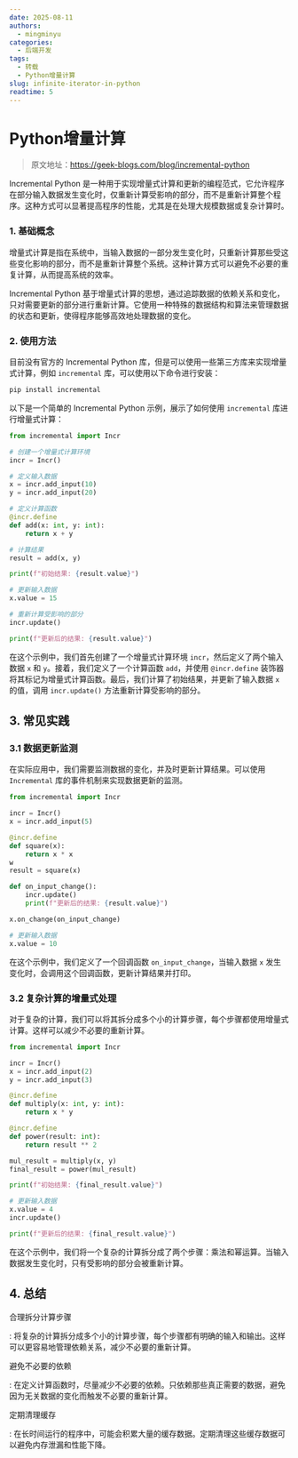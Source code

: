 ```yaml
---
date: 2025-08-11
authors:
  - mingminyu
categories:
  - 后端开发
tags:
  - 转载
  - Python增量计算
slug: infinite-iterator-in-python
readtime: 5
---
```


# Python增量计算

> 原文地址：https://geek-blogs.com/blog/incremental-python

Incremental Python 是一种用于实现增量式计算和更新的编程范式，它允许程序在部分输入数据发生变化时，仅重新计算受影响的部分，而不是重新计算整个程序。这种方式可以显著提高程序的性能，尤其是在处理大规模数据或复杂计算时。

### 1. 基础概念

增量式计算是指在系统中，当输入数据的一部分发生变化时，只重新计算那些受这些变化影响的部分，而不是重新计算整个系统。这种计算方式可以避免不必要的重复计算，从而提高系统的效率。

Incremental Python 基于增量式计算的思想，通过追踪数据的依赖关系和变化，只对需要更新的部分进行重新计算。它使用一种特殊的数据结构和算法来管理数据的状态和更新，使得程序能够高效地处理数据的变化。

### 2. 使用方法

目前没有官方的 Incremental Python 库，但是可以使用一些第三方库来实现增量式计算，例如 `incremental` 库，可以使用以下命令进行安装：

```bash
pip install incremental
```

以下是一个简单的 Incremental Python 示例，展示了如何使用 `incremental` 库进行增量式计算：

```python linenums="1"
from incremental import Incr

# 创建一个增量式计算环境
incr = Incr()

# 定义输入数据
x = incr.add_input(10)
y = incr.add_input(20)

# 定义计算函数
@incr.define
def add(x: int, y: int):
    return x + y

# 计算结果
result = add(x, y)

print(f"初始结果: {result.value}")

# 更新输入数据
x.value = 15

# 重新计算受影响的部分
incr.update()

print(f"更新后的结果: {result.value}")
```

在这个示例中，我们首先创建了一个增量式计算环境 `incr`，然后定义了两个输入数据 `x` 和 `y`。接着，我们定义了一个计算函数 `add`，并使用 `@incr.define` 装饰器将其标记为增量式计算函数。最后，我们计算了初始结果，并更新了输入数据 `x` 的值，调用 `incr.update()` 方法重新计算受影响的部分。

## 3. 常见实践

### 3.1 数据更新监测

在实际应用中，我们需要监测数据的变化，并及时更新计算结果。可以使用 `Incremental` 库的事件机制来实现数据更新的监测。

```python linenums="1"
from incremental import Incr

incr = Incr()
x = incr.add_input(5)

@incr.define
def square(x):
    return x * x
w
result = square(x)

def on_input_change():
    incr.update()
    print(f"更新后的结果: {result.value}")

x.on_change(on_input_change)

# 更新输入数据
x.value = 10
```

在这个示例中，我们定义了一个回调函数 `on_input_change`，当输入数据 `x` 发生变化时，会调用这个回调函数，更新计算结果并打印。

### 3.2 复杂计算的增量式处理

对于复杂的计算，我们可以将其拆分成多个小的计算步骤，每个步骤都使用增量式计算。这样可以减少不必要的重新计算。

```python linenums="1"
from incremental import Incr

incr = Incr()
x = incr.add_input(2)
y = incr.add_input(3)

@incr.define
def multiply(x: int, y: int):
    return x * y

@incr.define
def power(result: int):
    return result ** 2

mul_result = multiply(x, y)
final_result = power(mul_result)

print(f"初始结果: {final_result.value}")

# 更新输入数据
x.value = 4
incr.update()

print(f"更新后的结果: {final_result.value}")
```

在这个示例中，我们将一个复杂的计算拆分成了两个步骤：乘法和幂运算。当输入数据发生变化时，只有受影响的部分会被重新计算。

## 4. 总结

合理拆分计算步骤

: 将复杂的计算拆分成多个小的计算步骤，每个步骤都有明确的输入和输出。这样可以更容易地管理依赖关系，减少不必要的重新计算。

避免不必要的依赖

: 在定义计算函数时，尽量减少不必要的依赖。只依赖那些真正需要的数据，避免因为无关数据的变化而触发不必要的重新计算。

定期清理缓存

: 在长时间运行的程序中，可能会积累大量的缓存数据。定期清理这些缓存数据可以避免内存泄漏和性能下降。
